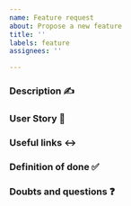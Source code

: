 ```yaml
---
name: Feature request
about: Propose a new feature
title: ''
labels: feature
assignees: ''

---
```


### Description ✍️ 
<!---  Provide the details about the requested feature. -->

### User Story 🎯 
<!---  Provide the specification for the feature. -->

### Useful links ↔
<!---  Provide the additional links if needed. --> 

### Definition of done  ✅
<!---  Describe the requirements of what makes the feature to be considered as done. --> 

### Doubts and questions ❓
<!---  Additional information. -->


<!--- Don't forget to add any other labels needed to help find things easily -->
